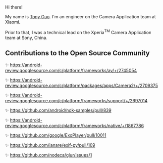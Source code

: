 <!--
tonykwok/tonykwok** is a ✨ _special_ ✨ repository because its `README.md` (this file) appears on your GitHub profile.
-->

Hi there!

My name is [Tony Guo](https://tonykwok.github.io/). I'm an engineer on the Camera Application team at Xiaomi.

Prior to that, I was a technical lead on the Xperia<sup>TM</sup> Camera Application team at Sony, China.

Contributions to the Open Source Community
---
✨ https://android-review.googlesource.com/c/platform/frameworks/av/+/2745054

✨ https://android-review.googlesource.com/c/platform/packages/apps/Camera2/+/2709375

✨ https://android-review.googlesource.com/c/platform/frameworks/support/+/2697014

✨ https://github.com/android/ndk-samples/pull/839

✨ https://android-review.googlesource.com/c/platform/frameworks/native/+/1867786

✨ https://github.com/google/ExoPlayer/pull/10011

✨ https://github.com/ianare/exif-py/pull/109

✨ https://github.com/nodeca/glur/issues/1
